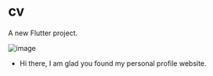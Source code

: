 # cv

A new Flutter project.


![image](https://github.com/T0XT/Cv_home_page_dart_flutter/assets/149956522/f3f0a508-6f21-48a5-8cff-c3ffca5de83d)



- Hi there,  I am glad you found my personal profile website.
